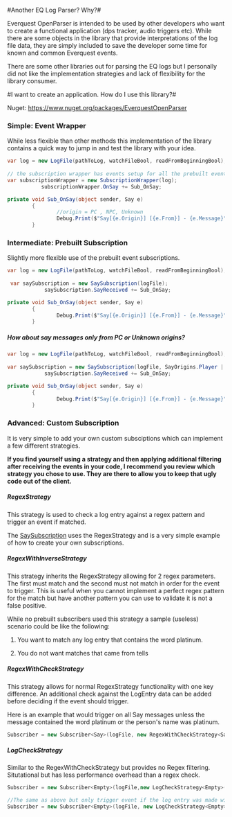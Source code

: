 #Another EQ Log Parser? Why?#

Everquest OpenParser is intended to be used by other developers who want to create a functional application (dps tracker, audio triggers etc). 
While there are some objects in the library that provide interpretations of the log file data, they are simply included to save the developer some time for known and common Everquest events.

There are some other libraries out for parsing the EQ logs but I personally did not like the implementation strategies and lack of flexibility for the library consumer.

#I want to create an application. How do I use this library?#

Nuget: https://www.nuget.org/packages/EverquestOpenParser

### Simple: Event Wrapper ###
While less flexible than other methods this implementation of the library contains a quick way to jump in and test the library with your idea.

```c#
var log = new LogFile(pathToLog, watchFileBool, readFromBeginningBool);
           
// the subscription wrapper has events setup for all the prebuilt events in the library. Here is an example of listening to only say messages
var subscriptionWrapper = new SubscriptionWrapper(log);
           subscriptionWrapper.OnSay += Sub_OnSay;

private void Sub_OnSay(object sender, Say e)
        {
                //origin = PC , NPC, Unknown
                Debug.Print($"Say[{e.Origin}] [{e.From}] - {e.Message}");
        }
```



### Intermediate: Prebuilt Subscription ###
Slightly more flexible use of the prebuilt event subscriptions.

```c#
var log = new LogFile(pathToLog, watchFileBool, readFromBeginningBool);
           
 var saySubscription = new SaySubscription(logFile);
            saySubscription.SayReceived += Sub_OnSay;

private void Sub_OnSay(object sender, Say e)
        {
                Debug.Print($"Say[{e.Origin}] [{e.From}] - {e.Message}");
        }
```

##### How about say messages only from PC or Unknown origins? #####

```c#
var log = new LogFile(pathToLog, watchFileBool, readFromBeginningBool);
           
var saySubscription = new SaySubscription(logFile, SayOrigins.Player | SayOrigins.Unknown);
            saySubscription.SayReceived += Sub_OnSay;

private void Sub_OnSay(object sender, Say e)
        {
                Debug.Print($"Say[{e.Origin}] [{e.From}] - {e.Message}");
        }
```



### Advanced: Custom Subscription ###

It is very simple to add your own custom subsciptions which can implement a few different strategies.

**If you find yourself using a strategy and then applying additional filtering after receiving the events in your code, I recommend you review which strategy you chose to use. They are there to allow you to keep that ugly code out of the client.**

##### RegexStrategy #####
This strategy is used to check a log entry against a regex pattern and trigger an event if matched.

The [SaySubscription](https://github.com/thesmallbang/EverquestOpenParser/blob/master/OpenParser/Subscribers/SaySubscription.cs) uses the RegexStrategy and is a very simple example of how to create your own subscriptions.


##### RegexWithInverseStrategy #####
This strategy inherits the RegexStrategy allowing for 2 regex parameters. The first must match and the second must not match in order for the event to trigger. This is useful when you cannot implement a perfect regex pattern for the match but have another pattern you can use to validate it is not a false positive.

While no prebuilt subscribers used this strategy a sample (useless) scenario could be like the following:

1) You want to match any log entry that contains the word platinum.

2) You do not want matches that came from tells


##### RegexWithCheckStrategy #####
This strategy allows for normal RegexStrategy functionality with one key difference. An additional check against the LogEntry data can be added before deciding if the event should trigger.

Here is an example that would trigger on all Say messages unless the message contained the word platinum or the person's name was platinum.
```c#
Subscriber = new Subscriber<Say>(logFile, new RegexWithCheckStrategy<Say>(Chat.SayRegex,o=> !o.Text.ToLower().Contains("platinum".AddSpaces()), HandleMatches));
```

##### LogCheckStrategy #####
Similar to the RegexWithCheckStrategy but provides no Regex filtering. Situtational but has less performance overhead than a regex check.
```c#
Subscriber = new Subscriber<Empty>(logFile,new LogCheckStrategy<Empty>(o=>o.Text == "You are hungry.", HandleMatches));

//The same as above but only trigger event if the log entry was made within the last 30 seconds.
Subscriber = new Subscriber<Empty>(logFile, new LogCheckStrategy<Empty>(o => o.Text == "You are hungry." && o.When > DateTime.Now.AddSeconds(-30), HandleMatches));
```




